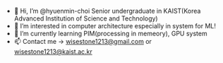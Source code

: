 - 👋 Hi, I’m @hyuenmin-choi Senior undergraduate in KAIST(Korea Advanced Institution of Science and Technology)
- 👀 I’m interested in computer architecture especially in system for ML!
- 🌱 I’m currently learning PIM(processing in memeory), GPU system
- 📫 Contact me -> wisestone1213@gmail.com or wisestone1213@kaist.ac.kr

<!---
hyuenmin-choi/hyuenmin-choi is a ✨ special ✨ repository because its `README.md` (this file) appears on your GitHub profile.
You can click the Preview link to take a look at your changes.
--->
